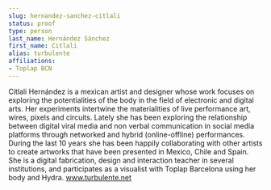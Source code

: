 ```yaml
---
slug: hernandez-sanchez-citlali
status: proof
type: person
last_name: Hernández Sánchez
first_name: Citlali
alias: turbulente
affiliations:
- Toplap BCN
---
```


Citlali Hernández is a mexican artist and designer whose work focuses on exploring
the potentialities of the body in the field of electronic and digital arts. Her
experiments intertwine the materialities of live performance art, wires, pixels and
circuits. Lately she has been exploring the relationship between digital viral media
and non verbal communication in social media platforms through networked and
hybrid (online-offline) performances. During the last 10 years she has been happily
collaborating with other artists to create artworks that have been presented in
Mexico, Chile and Spain. She is a digital fabrication, design and interaction teacher
in several institutions, and participates as a visualist with Toplap Barcelona using her
body and Hydra. www.turbulente.net
